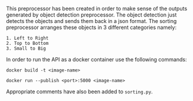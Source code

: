 This preprocessor has been created in order to make sense of the outputs generated by object detection preprocessor. The object detection just detects the objects and sends them back in a json format. The sorting preprocessor arranges these objects in 3 different categories namely:

```
1. Left to Right
2. Top to Bottom
3. Small to Big
```

In order to run the API as a docker container use the following commands: 

```docker build -t <image-name>```

```docker run --publish <port>:5000 <image-name>```

Appropriate comments have also been added to ```sorting.py```.
